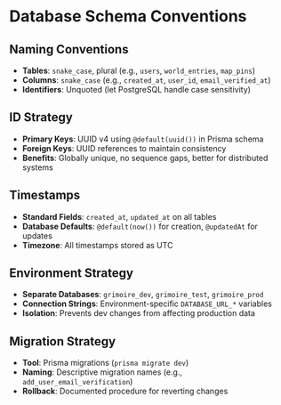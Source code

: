 # Database Schema Conventions

## Naming Conventions
- **Tables**: `snake_case`, plural (e.g., `users`, `world_entries`, `map_pins`)
- **Columns**: `snake_case` (e.g., `created_at`, `user_id`, `email_verified_at`)
- **Identifiers**: Unquoted (let PostgreSQL handle case sensitivity)

## ID Strategy
- **Primary Keys**: UUID v4 using `@default(uuid())` in Prisma schema
- **Foreign Keys**: UUID references to maintain consistency
- **Benefits**: Globally unique, no sequence gaps, better for distributed systems

## Timestamps
- **Standard Fields**: `created_at`, `updated_at` on all tables
- **Database Defaults**: `@default(now())` for creation, `@updatedAt` for updates
- **Timezone**: All timestamps stored as UTC

## Environment Strategy
- **Separate Databases**: `grimoire_dev`, `grimoire_test`, `grimoire_prod`
- **Connection Strings**: Environment-specific `DATABASE_URL_*` variables
- **Isolation**: Prevents dev changes from affecting production data

## Migration Strategy
- **Tool**: Prisma migrations (`prisma migrate dev`)
- **Naming**: Descriptive migration names (e.g., `add_user_email_verification`)
- **Rollback**: Documented procedure for reverting changes
